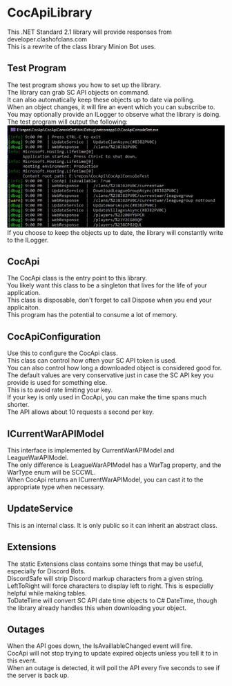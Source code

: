 # CocApiLibrary
This .NET Standard 2.1 library will provide responses from developer.clashofclans.com\
This is a rewrite of the class library Minion Bot uses.
 
## Test Program
The test program shows you how to set up the library.\
The library can grab SC API objects on command.\
It can also automatically keep these objects up to date via polling.\
When an object changes, it will fire an event which you can subscribe to.\
You may optionally provide an ILogger to observe what the library is doing.\
The test program will output the following:  ![Test Program console output](https://github.com/devhl-labs/CocApi/blob/controlsloop/CocApiConsoleTest/images/console.jpg)\
If you choose to keep the objects up to date, the library will constantly write to the ILogger.

## CocApi
The CocApi class is the entry point to this library.\
You likely want this class to be a singleton that lives for the life of your application.\
This class is disposable, don't forget to call Dispose when you end your applicaiton.\
This program has the potential to consume a lot of memory.

## CocApiConfiguration
Use this to configure the CocApi class.\
This class can control how often your SC API token is used.\
You can also control how long a downloaded object is considered good for.\
The default values are very conservative just in case the SC API key you provide is used for something else.\
This is to avoid rate limiting your key.\
If your key is only used in CocApi, you can make the time spans much shorter.\
The API allows about 10 requests a second per key.

## ICurrentWarAPIModel
This interface is implemented by CurrentWarAPIModel and LeagueWarAPIModel.\
The only difference is LeagueWarAPIModel has a WarTag property, and the WarType enum will be SCCWL.\
When CocApi returns an ICurrentWarAPIModel, you can cast it to the appropriate type when necessary.

## UpdateService
This is an internal class.  It is only public so it can inherit an abstract class.

## Extensions
The static Extensions class contains some things that may be useful, especially for Discord Bots.\
DiscordSafe will strip Discord markup characters from a given string.\
LeftToRight will force characters to display left to right.  This is especially helpful while making tables.\
ToDateTime will convert SC API date time objects to C# DateTime, though the library already handles this when downloading your object.

## Outages
When the API goes down, the IsAvaillableChanged event will fire.\
CocApi will not stop trying to update expired objects unless you tell it to in this event.\
When an outage is detected, it will poll the API every five seconds to see if the server is back up.